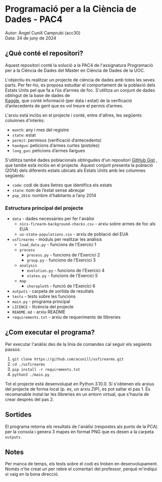 # Programació per a la Ciència de Dades - PAC4

Autor: Àngel Cunill Camprubi (acc30)  
Data: 24 de juny de 2024

## ¿Què conté el repositori?

Aquest repositori conté la solució a la PAC4 de l'assignatura Programació per a
la Ciència de Dades del Màster en Ciència de Dades de la UOC.

L'objectiu és realitzar un projecte de ciència de dades amb totes les seves
parts. Per fer-ho, es proposa estudiar el comportament de la població dels 
Estats Units pel que fa a l’ús d’armes de foc. S'utilitza un conjunt de dades 
obtingut de la base de dades de  
[Kaggle](https://www.kaggle.com/datasets/pedropereira94/nics-firearm-backgroundchecks),
que conté informació (per data i estat) de la verificació d’antecedents
de gent que es vol treure el permís d’armes.

L'arxiu està inclòs en el projecte i conté, entre d'altres, les següents 
columnes d'interès:

* `month`: any i mes del registre
* `state`: estat
* `permit`: permisos (verificació d’antecedents)  
* `handgun`: peticions d’armes curtes (pistoles)  
* `long_gun`: peticions d’armes llargues

S'utilitza també dades poblacionals obtingudes d'un repositori 
[GitHub Gist](https://gist.githubusercontent.com/bradoyler/0fd473541083cfa9ea6b5da57b08461c/raw/fa5f59ff1ce7ad9ff792e223b9ac05c564b7c0fe/populations.csv)
, que també està inclòs en el projecte. Aquest conjunt presenta la població 
(2014) dels diferents estats ubicats als Estats Units amb les columnes següents:

* `code`: codi de dues lletres que identifica els estats
* `state`: nom de l’estat sense abreujar
* `pop_2014`: nombre d’habitants a l’any 2014

### Estructura principal del projecte

* `data` - dades necessàries per fer l'anàlisi
  * `nics-firearm-background-checks.csv` - arxiu sobre armes de foc als EUA
  * `us-state-populations.csv` - arxiu de població del EUA
* `usfirearms` - mòduls per realitzar les anàlisis
  * `load_data.py` - funcions de l'Exercici 1
  * `process`
    * `process.py` - funcions de l'Exercici 2
    * `group.py` - funcions de l'Exercici 3
  * `analysis`
    * `evolution.py` - funcions de l'Exercici 4
    * `states.py` - funcions de l'Exercici 5
  * `map`
    * `choropleth` - funció de l'Exercici 6
* `outputs` - carpeta de sortida de resultats
* `tests` - tests sobre les funcions
* `main.py` - programa principal
* `LICENCE` - llicència del projecte
* `README.md` - arxiu README
* `requirements.txt` - arxiu de requeriments de llibreries

## ¿Com executar el programa?

Per executar l'anàlisi des de la línia de comandes cal seguir els següents 
passos:

1. `git clone https://github.com/acunill/usfirearms.git`
2. `cd ./usfirearms`
3. `pip install -r requirements.txt`
4. `python3 ./main.py`

Tot el projecte està desenvolupat en Python 3.10.0.
Si s'obtenen els arxius del projecte de forma local (p. ex, un arxiu ZIP), es 
pot saltar el pas 1. És recomanable instal·lar les llibreries en un entorn 
virtual, que s'hauria de crear després del pas 2.

## Sortides

El programa retorna els resultats de l'anàlisi (respostes als punts de la PCA) 
per la consola i genera 3 mapes en format PNG que es desen a la carpeta
`outputs`.

## Notes

Per manca de temps, els tests sobre el codi es troben en desenvolupament.
Només n'he creat un per rebre el comentari del professor, perquè m'indiqui si
vaig en la bona direcció.
